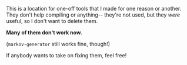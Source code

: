 This is a location for one-off tools that I made for one reason or another. They don't help compiling or anything-- they're not used, but they *were* useful, so I don't want to delete them.

**Many of them don't work now.**


(`markov-generator` still works fine, though!)


If anybody wants to take on fixing them, feel free!